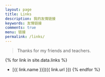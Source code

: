 ```yaml
---
layout: page
title: Links
description: 我的友情链接
keywords: 友情链接
comments: true
menu: 链接
permalink: /links/
---
```


> Thanks for my friends and teachers.

{% for link in site.data.links %}
* [{{ link.name }}]({{ link.url }})
{% endfor %}
